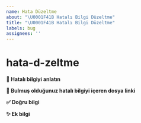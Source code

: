 ```yaml
---
name: Hata Düzeltme
about: "\U0001F41B Hatalı Bilgi Düzeltme"
title: "\U0001F41B Hatalı Bilgi Düzeltme"
labels: bug
assignees: ''
---
```


# hata-d-zeltme

**📜 Hatalı bilgiyi anlatın** 

**🔗 Bulmuş olduğunuz hatalı bilgiyi içeren dosya linki**

**✅ Doğru bilgi** 

**✨ Ek bilgi** 

